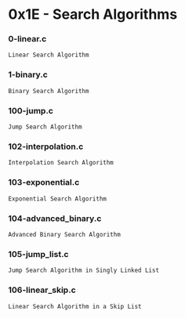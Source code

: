 # 0x1E - Search Algorithms

### 0-linear.c
	
	Linear Search Algorithm

### 1-binary.c

	Binary Search Algorithm

### 100-jump.c

	Jump Search Algorithm

### 102-interpolation.c

	Interpolation Search Algorithm

### 103-exponential.c

	Exponential Search Algorithm

### 104-advanced_binary.c

	Advanced Binary Search Algorithm

### 105-jump_list.c

	Jump Search Algorithm in Singly Linked List

### 106-linear_skip.c

	Linear Search Algorithm in a Skip List
